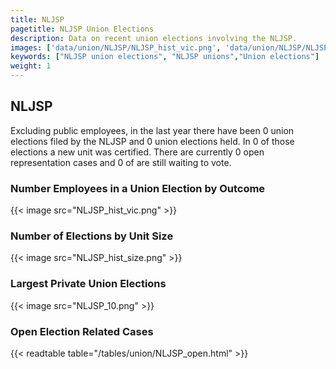 ```yaml
---
title: NLJSP
pagetitle: NLJSP Union Elections
description: Data on recent union elections involving the NLJSP.
images: ['data/union/NLJSP/NLJSP_hist_vic.png', 'data/union/NLJSP/NLJSP_hist_size.png', 'data/union/NLJSP/NLJSP_10.png']
keywords: ["NLJSP union elections", "NLJSP unions","Union elections"]
weight: 1
---
```

##  NLJSP

Excluding public employees, in the last year there have been 0 union elections filed by the NLJSP and 0 union elections held. In 0 of those elections a new unit was certified. There are currently 0 open representation cases and 0 of are still waiting to vote.

### Number Employees in a Union Election by Outcome
{{< image src="NLJSP_hist_vic.png" >}}

### Number of Elections by Unit Size
{{< image src="NLJSP_hist_size.png" >}}

### Largest Private Union Elections
{{< image src="NLJSP_10.png" >}}

### Open Election Related Cases
{{< readtable table="/tables/union/NLJSP_open.html" >}}

